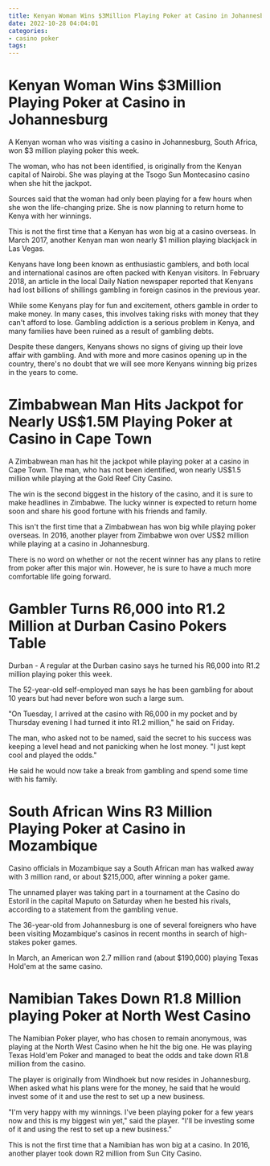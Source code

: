 ```yaml
---
title: Kenyan Woman Wins $3Million Playing Poker at Casino in Johannesburg
date: 2022-10-28 04:04:01
categories:
- casino poker
tags:
---
```



#  Kenyan Woman Wins $3Million Playing Poker at Casino in Johannesburg

A Kenyan woman who was visiting a casino in Johannesburg, South Africa, won $3 million playing poker this week.

The woman, who has not been identified, is originally from the Kenyan capital of Nairobi. She was playing at the Tsogo Sun Montecasino casino when she hit the jackpot.

Sources said that the woman had only been playing for a few hours when she won the life-changing prize. She is now planning to return home to Kenya with her winnings.

This is not the first time that a Kenyan has won big at a casino overseas. In March 2017, another Kenyan man won nearly $1 million playing blackjack in Las Vegas.

Kenyans have long been known as enthusiastic gamblers, and both local and international casinos are often packed with Kenyan visitors. In February 2018, an article in the local Daily Nation newspaper reported that Kenyans had lost billions of shillings gambling in foreign casinos in the previous year.

While some Kenyans play for fun and excitement, others gamble in order to make money. In many cases, this involves taking risks with money that they can't afford to lose. Gambling addiction is a serious problem in Kenya, and many families have been ruined as a result of gambling debts.

Despite these dangers, Kenyans shows no signs of giving up their love affair with gambling. And with more and more casinos opening up in the country, there's no doubt that we will see more Kenyans winning big prizes in the years to come.

#  Zimbabwean Man Hits Jackpot for Nearly US$1.5M Playing Poker at Casino in Cape Town

A Zimbabwean man has hit the jackpot while playing poker at a casino in Cape Town. The man, who has not been identified, won nearly US$1.5 million while playing at the Gold Reef City Casino.

The win is the second biggest in the history of the casino, and it is sure to make headlines in Zimbabwe. The lucky winner is expected to return home soon and share his good fortune with his friends and family.

This isn't the first time that a Zimbabwean has won big while playing poker overseas. In 2016, another player from Zimbabwe won over US$2 million while playing at a casino in Johannesburg.

There is no word on whether or not the recent winner has any plans to retire from poker after this major win. However, he is sure to have a much more comfortable life going forward.

#  Gambler Turns R6,000 into R1.2 Million at Durban Casino Pokers Table 

Durban - A regular at the Durban casino says he turned his R6,000 into R1.2 million playing poker this week.

The 52-year-old self-employed man says he has been gambling for about 10 years but had never before won such a large sum.

"On Tuesday, I arrived at the casino with R6,000 in my pocket and by Thursday evening I had turned it into R1.2 million," he said on Friday.

The man, who asked not to be named, said the secret to his success was keeping a level head and not panicking when he lost money. "I just kept cool and played the odds."

He said he would now take a break from gambling and spend some time with his family.

#  South African Wins R3 Million Playing Poker at Casino in Mozambique 

Casino officials in Mozambique say a South African man has walked away with 3 million rand, or about $215,000, after winning a poker game.

The unnamed player was taking part in a tournament at the Casino do Estoril in the capital Maputo on Saturday when he bested his rivals, according to a statement from the gambling venue.

The 36-year-old from Johannesburg is one of several foreigners who have been visiting Mozambique's casinos in recent months in search of high-stakes poker games.

In March, an American won 2.7 million rand (about $190,000) playing Texas Hold'em at the same casino.

#  Namibian Takes Down R1.8 Million playing Poker at North West Casino

The Namibian Poker player, who has chosen to remain anonymous, was playing at the North West Casino when he hit the big one. He was playing Texas Hold'em Poker and managed to beat the odds and take down R1.8 million from the casino.

The player is originally from Windhoek but now resides in Johannesburg. When asked what his plans were for the money, he said that he would invest some of it and use the rest to set up a new business.

"I'm very happy with my winnings. I've been playing poker for a few years now and this is my biggest win yet," said the player. "I'll be investing some of it and using the rest to set up a new business."

This is not the first time that a Namibian has won big at a casino. In 2016, another player took down R2 million from Sun City Casino.